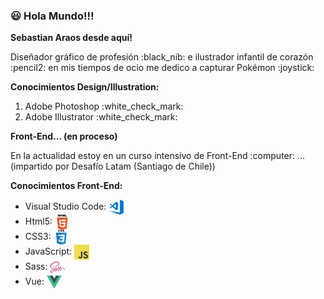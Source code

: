 ### :smiley: Hola Mundo!!!
**Sebastian Araos desde aquí!**
<p>Diseñador gráfico de profesión :black_nib: e ilustrador infantil de corazón :pencil2: en mis tiempos de ocio me dedico a capturar Pokémon :joystick: </p>

**Conocimientos Design/Illustration:**

<ol>
  <li>Adobe Photoshop :white_check_mark: </li>
  <li>Adobe Illustrator :white_check_mark: </li>
</ol>

**Front-End... (en proceso)**
<p>En la actualidad estoy en un curso intensivo de Front-End :computer: ... (impartido por Desafío Latam (Santiago de Chile))

 **Conocimientos Front-End:**

<ul>
  <li>Visual Studio Code: <img align="center" height="24" src="https://raw.githubusercontent.com/github/explore/80688e429a7d4ef2fca1e82350fe8e3517d3494d/topics/visual-studio-code/visual-studio-code.png"></li>
  <li>Html5: <img align="center" height="24" src="https://raw.githubusercontent.com/github/explore/80688e429a7d4ef2fca1e82350fe8e3517d3494d/topics/html/html.png"></li>
  <li>CSS3: <img align="center" height="24" src="https://raw.githubusercontent.com/github/explore/80688e429a7d4ef2fca1e82350fe8e3517d3494d/topics/css/css.png"></li>
  <li>JavaScript: <img align="center" height="24" src="https://raw.githubusercontent.com/github/explore/80688e429a7d4ef2fca1e82350fe8e3517d3494d/topics/javascript/javascript.png"></li>
  <li>Sass: <img align="center" height="24" src="https://raw.githubusercontent.com/github/explore/80688e429a7d4ef2fca1e82350fe8e3517d3494d/topics/sass/sass.png"></li>
  <li>Vue: <img align="center" height="24" src="https://raw.githubusercontent.com/github/explore/80688e429a7d4ef2fca1e82350fe8e3517d3494d/topics/vue/vue.png"></li>
</ul>

<img align="left" alt="" width="50%" src="https://3.bp.blogspot.com/-co9IzI0I4mI/XGS3iyQi1sI/AAAAAAAAFo4/RhLWOcJeBvE3XzBIy8akSmTZ5TTGgRJEwCLcBGAs/s1600/maxresdefault.jpg" />
